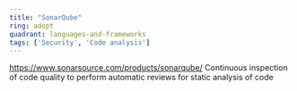 ```yaml
---
title: "SonarQube"
ring: adopt
quadrant: languages-and-frameworks
tags: ['Security', 'Code analysis']
---
```

https://www.sonarsource.com/products/sonarqube/
Continuous inspection of code quality to perform automatic reviews for static analysis of code
